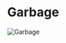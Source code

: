 # Garbage

![Garbage](http://assets.farmhouse.co/publishing/1-shoot-it-yourself/images/garbage-1.jpg)
